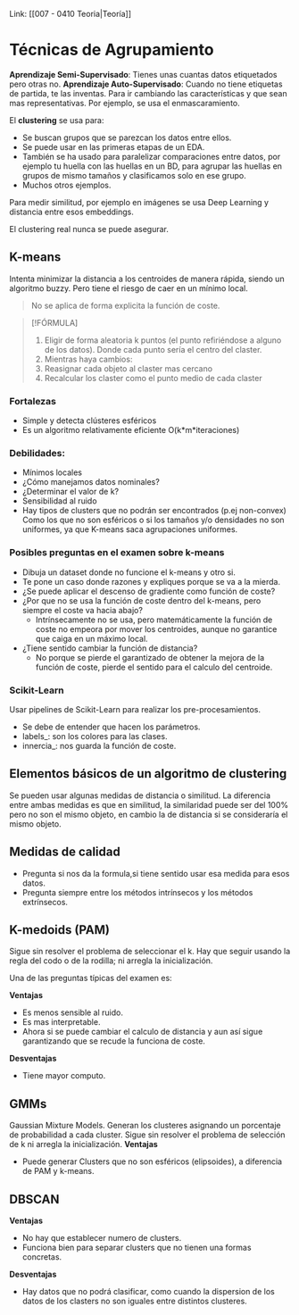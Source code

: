Link: [[007 - 0410 Teoria|Teoría]]


# Técnicas de Agrupamiento

**Aprendizaje Semi-Supervisado**: Tienes unas cuantas datos etiquetados pero otras no.
**Aprendizaje Auto-Supervisado**: Cuando no tiene etiquetas de partida, te las inventas. Para ir cambiando las características y que sean mas representativas. Por ejemplo, se usa el enmascaramiento. 

El **clustering** se usa para:
- Se buscan grupos que se parezcan los datos entre ellos. 
- Se puede usar en las primeras etapas de un EDA.
- También se ha usado para paralelizar comparaciones entre datos, por ejemplo tu huella con las huellas en un BD, para agrupar las huellas en grupos de mismo tamaños y clasificamos solo en ese grupo.
- Muchos otros ejemplos.

Para medir similitud, por ejemplo en imágenes se usa Deep Learning y distancia entre esos embeddings.

El clustering real nunca se puede asegurar.

## K-means

Intenta minimizar la distancia a los centroides de manera rápida, siendo un algoritmo buzzy. Pero tiene el riesgo de caer en un mínimo local.

> No se aplica de forma explicita la función de coste. 


> [!FÓRMULA]
> 1. Eligir de forma aleatoria k puntos (el punto refiriéndose a alguno de los datos). Donde cada punto sería el centro del claster.
> 2. Mientras haya cambios:
> 	1. Reasignar cada objeto al claster mas cercano
> 	2. Recalcular los claster como el punto medio de cada claster

### Fortalezas
- Simple y detecta clústeres esféricos
- Es un algoritmo relativamente eficiente
  O(k\*m\*iteraciones)
### Debilidades:
- Mínimos locales
- ¿Cómo manejamos datos nominales?
- ¿Determinar el valor de k?
-  Sensibilidad al ruido
- Hay tipos de clusters que no podrán ser encontrados (p.ej non-convex) Como los que no son esféricos o si los tamaños y/o densidades no son uniformes, ya que K-means saca agrupaciones uniformes.


### Posibles preguntas en el examen sobre k-means
- Dibuja un dataset donde no funcione el k-means y otro si.
- Te pone un caso donde razones y expliques porque se va a la mierda.
- ¿Se puede aplicar el descenso de gradiente como función de coste?
- ¿Por que no se usa la función de coste dentro del k-means, pero siempre el coste va hacia abajo?
	- Intrínsecamente no se usa, pero matemáticamente la función de coste no empeora por mover los centroides, aunque no garantice que caiga en un máximo local.
- ¿Tiene sentido cambiar la función de distancia? 
	- No porque se pierde el garantizado de obtener la mejora de la función de coste, pierde el sentido para el calculo del centroide.


### Scikit-Learn
Usar pipelines de Scikit-Learn para realizar los pre-procesamientos.
- Se debe de entender que hacen los parámetros.
- labels_: son los colores para las clases.
- innercia_: nos guarda la función de coste.

## Elementos básicos de un algoritmo de clustering
Se pueden usar algunas medidas de distancia o similitud.
La diferencia entre ambas medidas es que en similitud, la similaridad puede ser del 100% pero no son el mismo objeto, en cambio la de distancia si se consideraría el mismo objeto.


## Medidas de calidad
- Pregunta si nos da la formula,si tiene sentido usar esa medida para esos datos.
- Pregunta siempre entre los métodos intrínsecos y los métodos extrínsecos.

## K-medoids (PAM)
Sigue sin resolver el problema de seleccionar el k. Hay que seguir usando la regla del codo o de la rodilla; ni arregla la inicialización.

Una de las preguntas típicas del examen es:

**Ventajas**
- Es menos sensible al ruido.
- Es mas interpretable.
- Ahora si se puede cambiar el calculo de distancia y aun así sigue garantizando que se recude la funciona de coste.

**Desventajas**
- Tiene mayor computo.


## GMMs
Gaussian Mixture Models. Generan los clusteres asignando un porcentaje de probabilidad a cada cluster.
Sigue sin resolver el problema de selección de k ni arregla la inicialización.
**Ventajas**
- Puede generar Clusters que no son esféricos (elipsoides), a diferencia de PAM y k-means.

## DBSCAN
**Ventajas**
- No hay que establecer numero de clusters.
- Funciona bien para separar clusters que no tienen una formas concretas.

**Desventajas**
- Hay datos que no podrá clasificar, como cuando la dispersion de los datos de los clasters no son iguales entre distintos clusteres.

